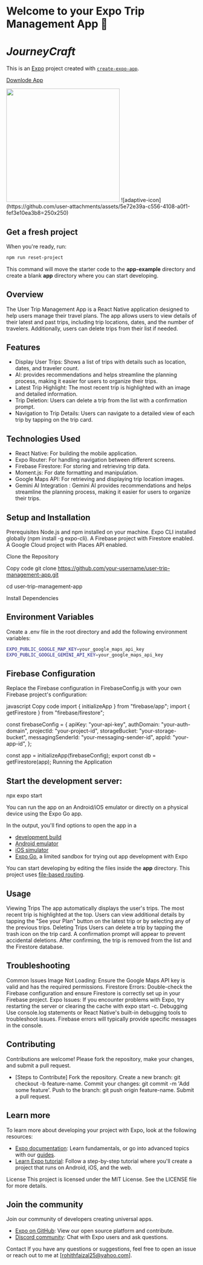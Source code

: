 # Welcome to your Expo Trip Management App 👋

# *JourneyCraft*

This is an [Expo](https://expo.dev) project created with [`create-expo-app`](https://www.npmjs.com/package/create-expo-app).

<a href='https://github.com/Rozrc25/JourneyCraft/releases/download/v2.0/JourneyCraft.apk'>Downlode App</a>

<img src="https://ap-south-1.graphassets.com/cluin4dk5034i08pibocl0kui/cm0dz8m7u00gk08pkj8ob3v4n" width="300" height="300">
![adaptive-icon](https://github.com/user-attachments/assets/5e72e39a-c556-4108-a0f1-fef3e10ea3b8=250x250)

## Get a fresh project

When you're ready, run:

```bash
npm run reset-project
```
This command will move the starter code to the **app-example** directory and create a blank **app** directory where you can start developing.

## Overview
The User Trip Management App is a React Native application designed to help users manage their travel plans. The app allows users to view details of their latest and past trips, including trip locations, dates, and the number of travelers. Additionally, users can delete trips from their list if needed.

## Features
<ul>
<li>Display User Trips: Shows a list of trips with details such as location, dates, and traveler count.</li>
<li>AI: provides recommendations and helps streamline the planning process, making it easier for users to organize their trips.</li>
<li>Latest Trip Highlight: The most recent trip is highlighted with an image and detailed information.</li>
<li>Trip Deletion: Users can delete a trip from the list with a confirmation prompt.</li>
<li>Navigation to Trip Details: Users can navigate to a detailed view of each trip by tapping on the trip card.</li>
</ul>

## Technologies Used
<ul>
<li>React Native: For building the mobile application.</li>
<li>Expo Router: For handling navigation between different screens.</li>
<li>Firebase Firestore: For storing and retrieving trip data.</li>
<li>Moment.js: For date formatting and manipulation.</li>
<li>Google Maps API: For retrieving and displaying trip location images.</li>
<li>Gemini AI Integration : Gemini AI provides recommendations and helps streamline the planning process, making it easier for users to organize their trips.</li>
</ul>

## Setup and Installation
Prerequisites
Node.js and npm installed on your machine.
Expo CLI installed globally (npm install -g expo-cli).
A Firebase project with Firestore enabled.
A Google Cloud project with Places API enabled.

Clone the Repository

Copy code
git clone https://github.com/your-username/user-trip-management-app.git

cd user-trip-management-app

Install Dependencies

## Environment Variables
Create a .env file in the root directory and add the following environment variables:
```bash
EXPO_PUBLIC_GOOGLE_MAP_KEY=your_google_maps_api_key
EXPO_PUBLIC_GOOGLE_GEMINI_API_KEY=your_google_maps_api_key
```

## Firebase Configuration
Replace the Firebase configuration in FirebaseConfig.js with your own Firebase project's configuration:

javascript
Copy code
import { initializeApp } from "firebase/app";
import { getFirestore } from "firebase/firestore";

const firebaseConfig = {
  apiKey: "your-api-key",
  authDomain: "your-auth-domain",
  projectId: "your-project-id",
  storageBucket: "your-storage-bucket",
  messagingSenderId: "your-messaging-sender-id",
  appId: "your-app-id",
};

const app = initializeApp(firebaseConfig);
export const db = getFirestore(app);
Running the Application


## Start the development server:
 npx expo start

You can run the app on an Android/iOS emulator or directly on a physical device using the Expo Go app.

In the output, you'll find options to open the app in a

- [development build](https://docs.expo.dev/develop/development-builds/introduction/)
- [Android emulator](https://docs.expo.dev/workflow/android-studio-emulator/)
- [iOS simulator](https://docs.expo.dev/workflow/ios-simulator/)
- [Expo Go](https://expo.dev/go), a limited sandbox for trying out app development with Expo

You can start developing by editing the files inside the **app** directory. This project uses [file-based routing](https://docs.expo.dev/router/introduction).

## Usage
Viewing Trips
The app automatically displays the user's trips. The most recent trip is highlighted at the top.
Users can view additional details by tapping the "See your Plan" button on the latest trip or by selecting any of the previous trips.
Deleting Trips
Users can delete a trip by tapping the trash icon on the trip card.
A confirmation prompt will appear to prevent accidental deletions.
After confirming, the trip is removed from the list and the Firestore database.

## Troubleshooting
Common Issues
Image Not Loading: Ensure the Google Maps API key is valid and has the required permissions.
Firestore Errors: Double-check the Firebase configuration and ensure Firestore is correctly set up in your Firebase project.
Expo Issues: If you encounter problems with Expo, try restarting the server or clearing the cache with expo start -c.
Debugging
Use console.log statements or React Native's built-in debugging tools to troubleshoot issues. Firebase errors will typically provide specific messages in the console.

## Contributing

Contributions are welcome! Please fork the repository, make your changes, and submit a pull request.

- [Steps to Contribute]
Fork the repository.
Create a new branch: git checkout -b feature-name.
Commit your changes: git commit -m 'Add some feature'.
Push to the branch: git push origin feature-name.
Submit a pull request.

## Learn more

To learn more about developing your project with Expo, look at the following resources:

- [Expo documentation](https://docs.expo.dev/): Learn fundamentals, or go into advanced topics with our [guides](https://docs.expo.dev/guides).
- [Learn Expo tutorial](https://docs.expo.dev/tutorial/introduction/): Follow a step-by-step tutorial where you'll create a project that runs on Android, iOS, and the web.

License
This project is licensed under the MIT License. See the LICENSE file for more details.

## Join the community

Join our community of developers creating universal apps.

- [Expo on GitHub](https://github.com/expo/expo): View our open source platform and contribute.
- [Discord community](https://chat.expo.dev): Chat with Expo users and ask questions.

Contact
If you have any questions or suggestions, feel free to open an issue or reach out to me at [rohithfaizal25@yahoo.com].
